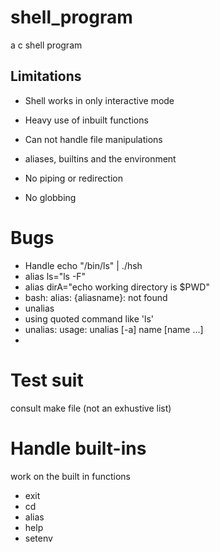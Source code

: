 # shell_program
a c shell program



## Limitations
- Shell works in only interactive mode

- Heavy use of inbuilt functions

- Can not handle file manipulations

- aliases, builtins and the environment
- No piping or redirection
- No globbing

# Bugs
- Handle echo "/bin/ls" | ./hsh
- alias ls="ls -F"  
- alias dirA="echo working directory is $PWD" 
- bash: alias: {aliasname}: not found
- unalias
- using quoted command like 'ls'
- unalias: usage: unalias [-a] name [name ...]
-
# Test suit
consult make file (not an exhustive list)


# Handle built-ins
work on the built in functions
- exit
- cd
- alias
- help
- setenv